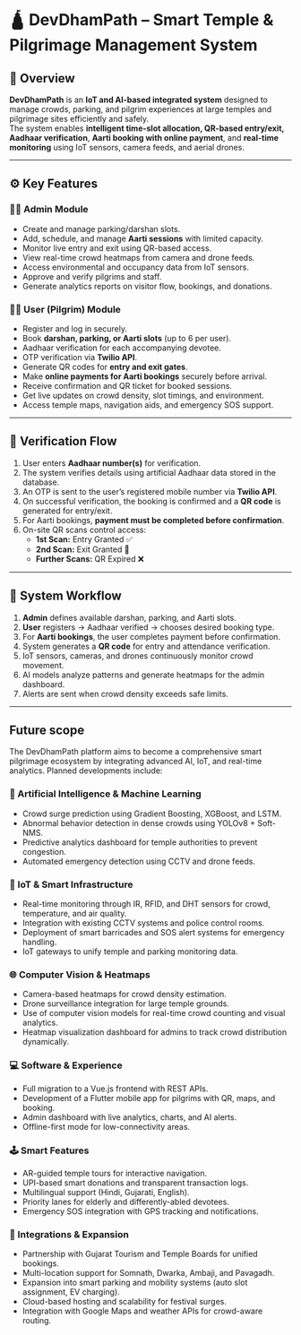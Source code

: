 # 🛕 DevDhamPath – Smart Temple & Pilgrimage Management System

## 🧠 Overview
**DevDhamPath** is an **IoT and AI-based integrated system** designed to manage crowds, parking, and pilgrim experiences at large temples and pilgrimage sites efficiently and safely.  
The system enables **intelligent time-slot allocation, QR-based entry/exit, Aadhaar verification**, **Aarti booking with online payment**, and **real-time monitoring** using IoT sensors, camera feeds, and aerial drones.

---

## ⚙️ Key Features

### 👨‍💼 Admin Module
- Create and manage parking/darshan slots.  
- Add, schedule, and manage **Aarti sessions** with limited capacity.  
- Monitor live entry and exit using QR-based access.  
- View real-time crowd heatmaps from camera and drone feeds.  
- Access environmental and occupancy data from IoT sensors.  
- Approve and verify pilgrims and staff.  
- Generate analytics reports on visitor flow, bookings, and donations.

### 🧑‍💻 User (Pilgrim) Module
- Register and log in securely.  
- Book **darshan, parking, or Aarti slots** (up to 6 per user).  
- Aadhaar verification for each accompanying devotee.  
- OTP verification via **Twilio API**.  
- Generate QR codes for **entry and exit gates**.  
- Make **online payments for Aarti bookings** securely before arrival.  
- Receive confirmation and QR ticket for booked sessions.  
- Get live updates on crowd density, slot timings, and environment.  
- Access temple maps, navigation aids, and emergency SOS support.

---

## 🔐 Verification Flow
1. User enters **Aadhaar number(s)** for verification.  
2. The system verifies details using artificial Aadhaar data stored in the database.  
3. An OTP is sent to the user’s registered mobile number via **Twilio API**.  
4. On successful verification, the booking is confirmed and a **QR code** is generated for entry/exit.  
5. For Aarti bookings, **payment must be completed before confirmation**.  
6. On-site QR scans control access:  
   - **1st Scan:** Entry Granted ✅  
   - **2nd Scan:** Exit Granted 🚪  
   - **Further Scans:** QR Expired ❌  


---

## 🧩 System Workflow
1. **Admin** defines available darshan, parking, and Aarti slots.  
2. **User** registers → Aadhaar verified → chooses desired booking type.  
3. For **Aarti bookings**, the user completes payment before confirmation.  
4. System generates a **QR code** for entry and attendance verification.  
5. IoT sensors, cameras, and drones continuously monitor crowd movement.  
6. AI models analyze patterns and generate heatmaps for the admin dashboard.  
7. Alerts are sent when crowd density exceeds safe limits.  

---


## Future scope
The DevDhamPath platform aims to become a comprehensive smart pilgrimage ecosystem by integrating advanced AI, IoT, and real-time analytics.
Planned developments include:

### 🧠 Artificial Intelligence & Machine Learning
- Crowd surge prediction using Gradient Boosting, XGBoost, and LSTM.
- Abnormal behavior detection in dense crowds using YOLOv8 + Soft-NMS.
- Predictive analytics dashboard for temple authorities to prevent congestion.
- Automated emergency detection using CCTV and drone feeds.

### 📡 IoT & Smart Infrastructure
- Real-time monitoring through IR, RFID, and DHT sensors for crowd, temperature, and air quality.
- Integration with existing CCTV systems and police control rooms.
- Deployment of smart barricades and SOS alert systems for emergency handling.
- IoT gateways to unify temple and parking monitoring data.

### 🌐 Computer Vision & Heatmaps
- Camera-based heatmaps for crowd density estimation.
- Drone surveillance integration for large temple grounds.
- Use of computer vision models for real-time crowd counting and visual analytics.
- Heatmap visualization dashboard for admins to track crowd distribution dynamically.

### 💻 Software & Experience
- Full migration to a Vue.js frontend with REST APIs.
- Development of a Flutter mobile app for pilgrims with QR, maps, and booking.
- Admin dashboard with live analytics, charts, and AI alerts.
- Offline-first mode for low-connectivity areas.

### 🕹️ Smart Features
- AR-guided temple tours for interactive navigation.
- UPI-based smart donations and transparent transaction logs.
- Multilingual support (Hindi, Gujarati, English).
- Priority lanes for elderly and differently-abled devotees.
- Emergency SOS integration with GPS tracking and notifications.

### 🧭 Integrations & Expansion
- Partnership with Gujarat Tourism and Temple Boards for unified bookings.
- Multi-location support for Somnath, Dwarka, Ambaji, and Pavagadh.
- Expansion into smart parking and mobility systems (auto slot assignment, EV charging).
- Cloud-based hosting and scalability for festival surges.
- Integration with Google Maps and weather APIs for crowd-aware routing.
